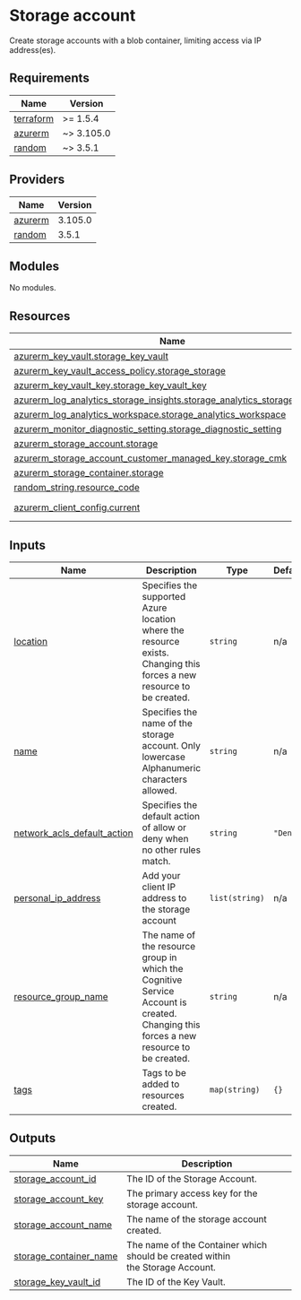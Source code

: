 # Storage account

Create storage accounts with a blob container, limiting access via IP address(es).

<!-- BEGINNING OF PRE-COMMIT-TERRAFORM DOCS HOOK --->
## Requirements

| Name | Version |
|------|---------|
| <a name="requirement_terraform"></a> [terraform](#requirement\_terraform) | >= 1.5.4 |
| <a name="requirement_azurerm"></a> [azurerm](#requirement\_azurerm) | ~> 3.105.0 |
| <a name="requirement_random"></a> [random](#requirement\_random) | ~> 3.5.1 |

## Providers

| Name | Version |
|------|---------|
| <a name="provider_azurerm"></a> [azurerm](#provider\_azurerm) | 3.105.0 |
| <a name="provider_random"></a> [random](#provider\_random) | 3.5.1 |

## Modules

No modules.

## Resources

| Name | Type |
|------|------|
| [azurerm_key_vault.storage_key_vault](https://registry.terraform.io/providers/hashicorp/azurerm/latest/docs/resources/key_vault) | resource |
| [azurerm_key_vault_access_policy.storage_storage](https://registry.terraform.io/providers/hashicorp/azurerm/latest/docs/resources/key_vault_access_policy) | resource |
| [azurerm_key_vault_key.storage_key_vault_key](https://registry.terraform.io/providers/hashicorp/azurerm/latest/docs/resources/key_vault_key) | resource |
| [azurerm_log_analytics_storage_insights.storage_analytics_storage_insights](https://registry.terraform.io/providers/hashicorp/azurerm/latest/docs/resources/log_analytics_storage_insights) | resource |
| [azurerm_log_analytics_workspace.storage_analytics_workspace](https://registry.terraform.io/providers/hashicorp/azurerm/latest/docs/resources/log_analytics_workspace) | resource |
| [azurerm_monitor_diagnostic_setting.storage_diagnostic_setting](https://registry.terraform.io/providers/hashicorp/azurerm/latest/docs/resources/monitor_diagnostic_setting) | resource |
| [azurerm_storage_account.storage](https://registry.terraform.io/providers/hashicorp/azurerm/latest/docs/resources/storage_account) | resource |
| [azurerm_storage_account_customer_managed_key.storage_cmk](https://registry.terraform.io/providers/hashicorp/azurerm/latest/docs/resources/storage_account_customer_managed_key) | resource |
| [azurerm_storage_container.storage](https://registry.terraform.io/providers/hashicorp/azurerm/latest/docs/resources/storage_container) | resource |
| [random_string.resource_code](https://registry.terraform.io/providers/hashicorp/random/latest/docs/resources/string) | resource |
| [azurerm_client_config.current](https://registry.terraform.io/providers/hashicorp/azurerm/latest/docs/data-sources/client_config) | data source |

## Inputs

| Name | Description | Type | Default | Required |
|------|-------------|------|---------|:--------:|
| <a name="input_location"></a> [location](#input\_location) | Specifies the supported Azure location where the resource exists. <br>Changing this forces a new resource to be created. | `string` | n/a | yes |
| <a name="input_name"></a> [name](#input\_name) | Specifies the name of the storage account. Only lowercase Alphanumeric characters allowed. | `string` | n/a | yes |
| <a name="input_network_acls_default_action"></a> [network\_acls\_default\_action](#input\_network\_acls\_default\_action) | Specifies the default action of allow or deny when no other rules match. | `string` | `"Deny"` | no |
| <a name="input_personal_ip_address"></a> [personal\_ip\_address](#input\_personal\_ip\_address) | Add your client IP address to the storage account | `list(string)` | n/a | yes |
| <a name="input_resource_group_name"></a> [resource\_group\_name](#input\_resource\_group\_name) | The name of the resource group in which the Cognitive Service Account is created. <br>Changing this forces a new resource to be created. | `string` | n/a | yes |
| <a name="input_tags"></a> [tags](#input\_tags) | Tags to be added to resources created. | `map(string)` | `{}` | no |

## Outputs

| Name | Description |
|------|-------------|
| <a name="output_storage_account_id"></a> [storage\_account\_id](#output\_storage\_account\_id) | The ID of the Storage Account. |
| <a name="output_storage_account_key"></a> [storage\_account\_key](#output\_storage\_account\_key) | The primary access key for the storage account. |
| <a name="output_storage_account_name"></a> [storage\_account\_name](#output\_storage\_account\_name) | The name of the storage account created. |
| <a name="output_storage_container_name"></a> [storage\_container\_name](#output\_storage\_container\_name) | The name of the Container which should be created within <br>the Storage Account. |
| <a name="output_storage_key_vault_id"></a> [storage\_key\_vault\_id](#output\_storage\_key\_vault\_id) | The ID of the Key Vault. |
<!-- END OF PRE-COMMIT-TERRAFORM DOCS HOOK --->
